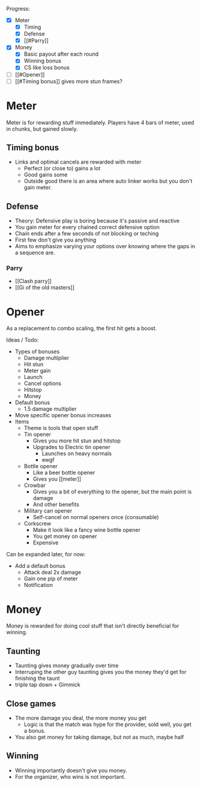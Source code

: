 Progress:
- [x] Meter
	- [x] Timing
	- [x] Defense
	- [x] [[#Parry]]
- [x] Money
	- [x] Basic payout after each round
	- [x] Winning bonus
	- [x] CS like loss bonus
- [ ] [[#Opener]]
- [ ] [[#Timing bonus]] gives more stun frames?

# Meter
Meter is for rewarding stuff immediately. Players have 4 bars of meter, used in chunks, but gained slowly.

## Timing bonus
- Links and optimal cancels are rewarded with meter
	- Perfect (or close to) gains a lot
	- Good gains some
	- Outside good there is an area where auto linker works but you don't gain meter.

## Defense
- Theory: Defensive play is boring because it's passive and reactive
- You gain meter for every chained correct defensive option
- Chain ends after a few seconds of not blocking or teching
- First few don't give you anything
- Aims to emphasize varying your options over knowing where the gaps in a sequence are.

### Parry
- [[Clash parry]]
- [[Gi of the old masters]]

# Opener
As a replacement to combo scaling, the first hit gets a boost.

Ideas / Todo:
- Types of bonuses
	- Damage multiplier
	- Hit stun
	- Meter gain
	- Launch
	- Cancel options
	- Hitstop
	- Money
- Default bonus
	- 1.5 damage multiplier
- Move specific opener bonus increases
- Items
	- Theme is tools that open stuff
	- Tin opener
		- Gives you more hit stun and hitstop
		- Upgrades to Electric tin opener
			- Launches on heavy normals
			- ewgf
	- Bottle opener
		- Like a beer bottle opener
		- Gives you [[meter]]
	- Crowbar
		- Gives you a bit of everything to the opener, but the main point is damage
		- And other benefits
	- Military can opener
		- Self-cancel on normal openers once (consumable)
	- Corkscrew
		- Make it look like a fancy wine bottle opener
		- You get money on opener
		- Expensive


Can be expanded later, for now:
- Add a default bonus
	- Attack deal 2x damage
	- Gain one pip of meter
	- Notification


# Money
Money is rewarded for doing cool stuff that isn't directly beneficial for winning.

## Taunting
- Taunting gives money gradually over time
- Interruping the other guy taunting gives you the money they'd get for finishing the taunt
- triple tap down + Gimmick

## Close games
- The more damage you deal, the more money you get
	- Logic is that the match was hype for the provider, sold well, you get a bonus.
- You also get money for taking damage, but not as much, maybe half

## Winning
- Winning importantly doesn't give you money.
- For the organizer, who wins is not important.